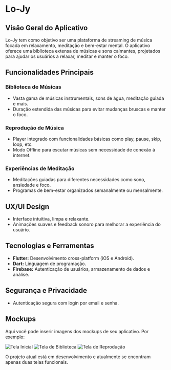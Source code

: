 # Lo-Jy

## Visão Geral do Aplicativo

Lo-Jy tem como objetivo ser uma plataforma de streaming de música focada em relaxamento, meditação e bem-estar mental. O aplicativo oferece uma biblioteca extensa de músicas e sons calmantes, projetados para ajudar os usuários a relaxar, meditar e manter o foco.

## Funcionalidades Principais

### Biblioteca de Músicas
- Vasta gama de músicas instrumentais, sons de água, meditação guiada e mais.
- Duração estendida das músicas para evitar mudanças bruscas e manter o foco.

### Reprodução de Música
- Player integrado com funcionalidades básicas como play, pause, skip, loop, etc.
- Modo Offline para escutar músicas sem necessidade de conexão à internet.

### Experiências de Meditação
- Meditações guiadas para diferentes necessidades como sono, ansiedade e foco.
- Programas de bem-estar organizados semanalmente ou mensalmente.

## UX/UI Design
- Interface intuitiva, limpa e relaxante.
- Animações suaves e feedback sonoro para melhorar a experiência do usuário.

## Tecnologias e Ferramentas
- **Flutter:** Desenvolvimento cross-platform (iOS e Android).
- **Dart:** Linguagem de programação.
- **Firebase:** Autenticação de usuários, armazenamento de dados e análise.

## Segurança e Privacidade
- Autenticação segura com login por email e senha.

## Mockups
Aqui você pode inserir imagens dos mockups de seu aplicativo. Por exemplo:

![Tela Inicial](url_da_imagem_tela_inicial)
![Tela de Biblioteca](url_da_imagem_tela_biblioteca)
![Tela de Reprodução](url_da_imagem_tela_reprodução)

O projeto atual está em desenvolvimento e atualmente se encontram apenas duas telas funcionais.

